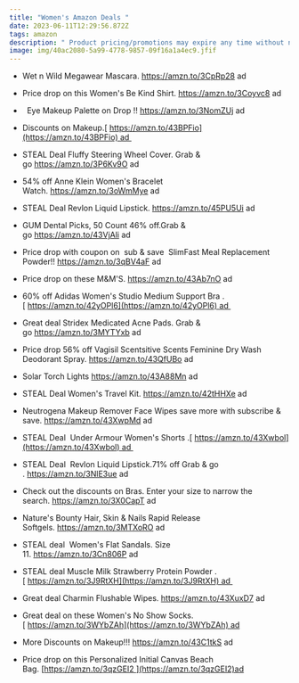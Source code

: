 ```yaml
---
title: "Women's Amazon Deals "
date: 2023-06-11T12:29:56.872Z
tags: amazon
description: " Product pricing/promotions may expire any time without notice."
image: img/40ac2080-5a99-4778-9857-09f16a1a4ec9.jfif
---
```



* Wet n Wild Megawear Mascara. <https://amzn.to/3CpRp28> ad 



* Price drop on this Women's Be Kind Shirt. <https://amzn.to/3Coyvc8> ad 



*   Eye Makeup Palette on Drop !! <https://amzn.to/3NomZUj> ad



* Discounts on Makeup.[ https://amzn.to/43BPFio](https://amzn.to/43BPFio) ad 



* STEAL Deal Fluffy Steering Wheel Cover. Grab & go <https://amzn.to/3P6Kv9O> ad



* 54% off Anne Klein Women's Bracelet Watch. <https://amzn.to/3oWmMye> ad



* STEAL Deal Revlon Liquid Lipstick. <https://amzn.to/45PU5Ui> ad



* GUM Dental Picks, 50 Count 46% off.Grab & go <https://amzn.to/43VjAli> ad 



* Price drop with coupon on  sub & save  SlimFast Meal Replacement Powder!! <https://amzn.to/3qBV4aF> ad 



* Price drop on these M&M'S. <https://amzn.to/43Ab7nO> ad 



* 60% off Adidas Women's Studio Medium Support Bra .[ https://amzn.to/42yOPl6](https://amzn.to/42yOPl6) ad 



* Great deal Stridex Medicated Acne Pads. Grab & go <https://amzn.to/3MYTYxb> ad   



* Price drop 56% off Vagisil Scentsitive Scents Feminine Dry Wash Deodorant Spray. <https://amzn.to/43QfUBo> ad   



* Solar Torch Lights <https://amzn.to/43A88Mn> ad 



* STEAL Deal Women's Travel Kit. <https://amzn.to/42tHHXe> ad  



* Neutrogena Makeup Remover Face Wipes save more with subscribe & save. <https://amzn.to/43XwpMd> ad 



* STEAL Deal  Under Armour Women's Shorts .[ https://amzn.to/43Xwbol](https://amzn.to/43Xwbol) ad 



* STEAL Deal  Revlon Liquid Lipstick.71% off Grab & go . <https://amzn.to/3NlE3ue> ad 



* Check out the discounts on Bras. Enter your size to narrow the search. <https://amzn.to/3X0CapT> ad   



* Nature's Bounty Hair, Skin & Nails Rapid Release Softgels. <https://amzn.to/3MTXoRO> ad 





* STEAL deal  Women's Flat Sandals. Size 11. <https://amzn.to/3Cn806P> ad 



* STEAL deal Muscle Milk Strawberry Protein Powder .[ https://amzn.to/3J9RtXH](https://amzn.to/3J9RtXH) ad 



* Great deal Charmin Flushable Wipes. <https://amzn.to/43XuxD7> ad 
* Great deal on these Women's No Show Socks.[ https://amzn.to/3WYbZAh](https://amzn.to/3WYbZAh) ad



* More Discounts on Makeup!!! <https://amzn.to/43C1tkS> ad 



* Price drop on this Personalized Initial Canvas Beach Bag. [https://amzn.to/3qzGEI2 ](https://amzn.to/3qzGEI2)ad